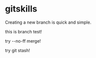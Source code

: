 # gitskills

Creating a new branch is quick and simple.

this is branch test!

try --no-ff merge!

try git stash!
